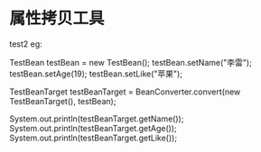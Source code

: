 属性拷贝工具
=====================
test2
eg:

TestBean testBean = new TestBean();
testBean.setName("李雷");
testBean.setAge(19);
testBean.setLike("苹果");

TestBeanTarget testBeanTarget = BeanConverter.convert(new TestBeanTarget(), testBean);

System.out.println(testBeanTarget.getName());
System.out.println(testBeanTarget.getAge());
System.out.println(testBeanTarget.getLike());